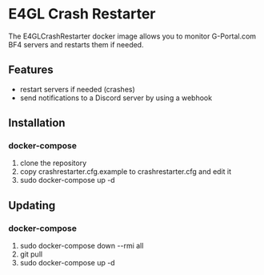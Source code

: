 # E4GL Crash Restarter
The E4GLCrashRestarter docker image allows you to monitor G-Portal.com BF4 servers and restarts them if needed.

## Features
- restart servers if needed (crashes)
- send notifications to a Discord server by using a webhook

## Installation
### docker-compose
 1. clone the repository
 2. copy crashrestarter.cfg.example to crashrestarter.cfg and edit it
 3. sudo docker-compose up -d

## Updating
### docker-compose
 1. sudo docker-compose down --rmi all
 2. git pull
 3. sudo docker-compose up -d
